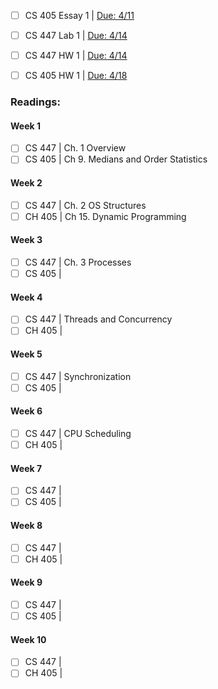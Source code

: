 
- [ ] CS 405 Essay 1 | <u>Due: 4/11</u>
- [ ] CS 447 Lab 1 | <u>Due: 4/14</u>
- [ ] CS 447 HW 1 | <u>Due: 4/14</u>
- [ ] CS 405 HW 1 | <u>Due: 4/18</u>


### Readings:
#### Week 1
- [ ] CS 447 | Ch. 1 Overview
- [ ] CS 405 | Ch 9. Medians and Order Statistics
#### Week 2
- [ ] CS 447 | Ch. 2 OS Structures
- [ ] CH 405 | Ch 15. Dynamic Programming
#### Week 3
- [ ] CS 447 | Ch. 3 Processes
- [ ] CS 405 | 
#### Week 4
- [ ] CS 447 | Threads and Concurrency
- [ ] CH 405 | 
#### Week 5
- [ ] CS 447 | Synchronization
- [ ] CS 405 | 
#### Week 6
- [ ] CS 447 | CPU Scheduling
- [ ] CH 405 | 
#### Week 7
- [ ] CS 447 | 
- [ ] CS 405 | 
#### Week 8
- [ ] CS 447 | 
- [ ] CH 405 | 
#### Week 9
- [ ] CS 447 | 
- [ ] CS 405 | 
#### Week 10
- [ ] CS 447 | 
- [ ] CH 405 | 
